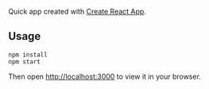 Quick app created with [Create React App](https://github.com/facebook/create-react-app).

## Usage

```
npm install
npm start
```

Then open [http://localhost:3000](http://localhost:3000) to view it in your browser.
